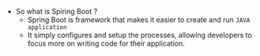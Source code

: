 
- So what is Spiring Boot ?
	- Spring Boot is framework that makes it easier to create and run `JAVA application`
	- It simply configures and setup the processes, allowing developers to focus more on writing code for their application.
	  
	